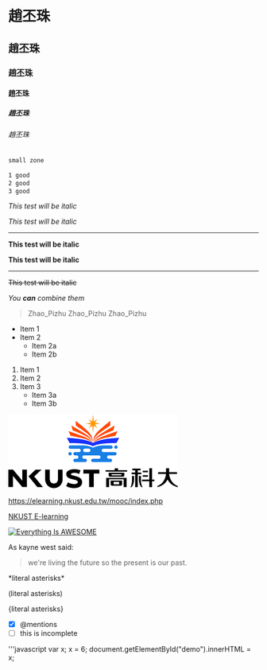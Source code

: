 # 趙丕珠
## 趙丕珠
### 趙丕珠
#### 趙丕珠
##### 趙丕珠
###### 趙丕珠

`small zone`

```big zone
1 good
2 good
3 good
```

*This test will be italic*

_This test will be italic_
***

**This test will be italic**

__This test will be italic__

***
~~This test will be italic~~

*You **can** combine them*

> Zhao_Pizhu
> Zhao_Pizhu
> Zhao_Pizhu

* Item 1
* Item 2
  * Item 2a
  * Item 2b
 
 1. Item 1
 2. Item 2
 3. Item 3
    * Item 3a
    * Item 3b

![NKUST](nkust.png "NKUST")

<https://elearning.nkust.edu.tw/mooc/index.php>

[NKUST E-learning](https://elearning.nkust.edu.tw/mooc/index.php)

[![Everything Is AWESOME](https://img.youtube.com/vi/StTqXEQ2l-Y/0.jpg)](https://www.youtube.com/watch?v=StTqXEQ2l-Y "Everything Is AWESOME")





As kayne west said:
> we're living the future so
> the present is our past.

\*literal asterisks\*

\(literal asterisks\)

\{literal asterisks\}

- [x] @mentions
- [ ] this is incomplete

'''javascript
var x;
x = 6;
document.getElementById("demo").innerHTML = x;








